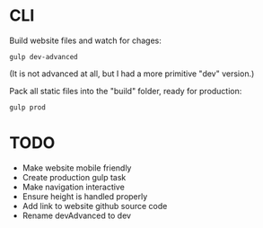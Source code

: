 # CLI

Build website files and watch for chages:

`gulp dev-advanced`

(It is not advanced at all, but I had a more primitive "dev" version.)

Pack all static files into the "build" folder, ready for production:

`gulp prod`

# TODO

- Make website mobile friendly
- Create production gulp task
- Make navigation interactive
- Ensure height is handled properly
- Add link to website github source code
- Rename devAdvanced to dev